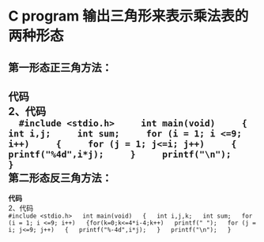 C program 输出三角形来表示乘法表的两种形态  
===========     
第一形态正三角方法：  
---------------  
 __代码__   
2、代码    
``  
#include <stdio.h>    
int main(void)    
{    
int i,j;    
int sum;    
for (i = 1; i <=9; i++)    
{    
for (j = 1; j<=i; j++)    
{    
printf("%4d",i*j);    
}    
printf("\n");    
}   
``  
第二形态反三角方法：  
---------------  
 __代码__   
2、代码     
``#include <stdio.h>  
int main(void)  
{  
int i,j,k;  
int sum;  
for (i = 1; i <=9; i++)  
{for(k=0;k<=4*i-4;k++)  
printf(" ");  
for (j = i; j<=9; j++)  
{  
printf("%-4d",i*j);  
}  
printf("\n");  
}  
``



